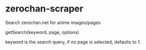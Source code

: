 # zerochan-scraper
Search zerochan.net for anime images/pages

getSearch(keyword, page, options)

keyword is the search query, if no page is selected, defaults to 1.
